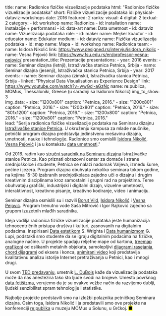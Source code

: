 title: 
    name: Radionice fizičke vizuelizacije podataka
    html: "Radionice fizičke<br>vizuelizacije podataka"
    short: Fizičke vizuelizacije podataka
id: physical-dataviz-workshops
date: 2016
featured: 2
ranks:
    visual: 4
    digital: 2
    textual: 2
category: 
    - id: workshop
      name: Radionica
    - id: installation
      name: Instalacije + performansi
    - id: data-art
      name: Data umetnost
    - id: dataviz
      name: Vizuelizacija podataka
role:
    - id: maker
      name: Mejker koautor
    - id: educator
      name: Edukator
medium:
    - id: dataviz
      name: Fizička vizuelizacija podataka
    - id: map
      name: Mapa
    - id: workshop
      name: Radionica
team:
    - name: Isidora Nikolić
      link: https://www.designed.rs/intervju/isidora_nikolic
    - name: Vesna Pejović
      link: https://www.fsu.edu.rs/en/professor-vesna-pejovic/
presentation_title: Prezentacije
presentations:
    - year: 2016
      events:
        - name: <span class='italic-style'>Seminar dizajna</span> (letnji), Istraživačka stanica Petnica, Srbija
        - name: <span class='italic-style'>Seminar dizajna</span> (jesenji), Istraživačka stanica Petnica, Srbija
    - year: 2017
      events:
        - name: <span class='italic-style'>Seminar dizajna</span> (zimski), Istraživačka stanica Petnica, Srbija
        - linked: "Physical Data Visualisation as Experience Design"
          link: https://www.youtube.com/watch?v=wwGcl-aGzNc
          name: re:publica, MOMus, Thessaloniki, Greece (u saradnji sa Isidorom Nikolić)
img_to_show: 3       
img_data:
    - size: "1200x801"
      caption: "Petnica, 2016."
    - size: "1200x801"
      caption: "Petnica, 2016."
    - size: "1200x801"
      caption: "Petnica, 2016."
    - size: "801x1200"
      caption: "Petnica, 2016."
    - size: "1200x800"
      caption: "Petnica, 2016."
    - size: "1200x801"
      caption: "Petnica, 2016."   
lead: "Serija radionica fizičke vizuelizacije podataka na Seminaru dizajnu <a href='http://petnica.rs/' target='_blank'>Istraživačke stanice Petnica</a>. U okruženju kampusa za mlade naučnike, petnički program dizajna predstavlja jedinstvenu mešavinu dizajna, umetnosti, nauke i tehnologije. Radionice smo osmislili <a href='https://www.designed.rs/intervju/isidora_nikolic' target='_blank'>Isidora Nikolić</a>, <a href='https://www.fsu.edu.rs/en/professor-vesna-pejovic/' target='_blank'>Vesna Pejović</a> i ja u kontekstu <a href='/rad/projekti/category/data-art'>data umetnosti</a>." 

Od 2016. radim kao <a href='/rad/edukacija#petnica'>stručni saradnik na Seminaru dizajna</a> Istraživačke stanice Petnica. Kao priznati obrazovni centar za domaće i strane srednjoškolce i studente, Petnica se nalazi nadomak Valjeva, između šume, pećine i jezera. Program dizajna obuhvata nekoliko seminara tokom godine, na kojima 15-30 izabranih srednjoškolaca zajedno uči o dizajnu i drugim kreativnim disciplinama kroz samostalni i grupni rad na projektima. Teme obuhvataju grafički, industrijski i digitalni dizajn, vizuelne umetnosti, interaktivnost, kreativno pisanje, kreativno kodiranje, video i animaciju.

Seminar dizajna osmislili su i razvili <a href='https://www.designed.rs/intervju/borut_vild' target='_blank'>Borut Vild</a>, <a href='https://www.designed.rs/intervju/isidora_nikolic' target='_blank'>Isidora Nikolić</a> i <a href='https://www.fsu.edu.rs/en/professor-vesna-pejovic/' target='_blank'>Vesna Pejović</a>. Program trenutno vode Saša Mitrović i Igor Rajković zajedno sa grupom izuzetnih mlađih saradnika.

Ideja vodilja radionica fizičke vizuelizacije podataka jeste humanizacija tehnocentričnih pristupa društvu i kulturi, zasnovanih na digitalnim podacima. Inspirisani <a href='https://monoskop.org/images/b/b7/Wright_Stephen_ed_Datasthetics_How_To_Do_Things_With_Data.pdf' target='_blank'><span class='italic-style'>Data estetikom</span></a> S. Wrighta i <a href='http://giorgialupi.com/data-humanism-my-manifesto-for-a-new-data-wold' target='_blank'><span class='italic-style'>Data humanizmom</span></a> G. Lupi, podstakli smo studente da se igraju digitalnim podacima na fizičke, analogne načine. U projekte spadaju reljefne mape od kartona, <a href='https://datavizcatalogue.com/methods/treemap.html' target='_blank'><span class='italic-style'>treemap</span> grafikoni</a> od oslikanih metalnih objekata, samolepljivi <a href='https://datavizcatalogue.com/methods/scatterplot.html' target='_blank'>dijagrami rasejanja</a>, <a href='https://datavizcatalogue.com/methods/non_ribbon_chord_diagram.html' target='_blank'><span class='italic-style'>chord</span> dijagrami</a> od eksera i konca, <a href='https://www.youtube.com/watch?v=befZ8n4domg' target='_blank'>animirani video</a> koji predstavlja kvalitativnu analizu istorije Internet pretraživanja u Petnici, kao i mnogi drugi.

U svom <a href='https://www.ted.com/talks/r_luke_dubois_insightful_human_portraits_made_from_data' target='_blank'>TED predavanju</a>, umetnik <a href='http://lukedubois.com/' target='_blank'>L. DuBois</a> kaže da vizuelizacija podataka može da nas anestezira tako što ljude svodi na brojeve. Umesto površnog <a href='https://en.wikipedia.org/wiki/Quantified_self#The_data_fetishist_critique' target='_blank'>data fetišizma</a>, verujemo da je su ovakve vežbe način da razvijemo dublji, <span class='italic-style'>ljudski</span> senzibilitet spram tehnologije i statistike.

Najbolje projekte predstavili smo na izložbi polaznika petničkog Seminara dizajna. Osim toga, Isidora Nikolić i ja predstavili smo ove projekte na konferenciji <a href='https://www.youtube.com/watch?v=wwGcl-aGzNc' target='_blank'>re:publika</a> u muzeju MOMus u Solunu, u Grčkoj. <mark>&#9632;</mark>